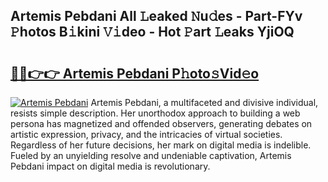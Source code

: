 ## Artemis Pebdani All 𝙻eaked 𝙽u𝚍es - Part-FYv 𝙿hotos B𝚒kini 𝚅𝚒deo - Hot 𝙿art 𝙻eaks YjiOQ

# <h2><a href="http://ld67l92.urlbe.top/?page=Artemis+Pebdani">🔗🔗👉👉 Artemis Pebdani P𝚑oto𝚜Vid𝚎o</a></h2>

[![Artemis Pebdani](https://i.imgur.com/eBuTRDB.gif)](http://ld67l92.urlbe.top/?page=Artemis+Pebdani)
Artemis Pebdani, a multifaceted and divisive individual, resists simple description. Her unorthodox approach to building a web persona has magnetized and offended observers, generating debates on artistic expression, privacy, and the intricacies of virtual societies. Regardless of her future decisions, her mark on digital media is indelible. Fueled by an unyielding resolve and undeniable captivation, Artemis Pebdani impact on digital media is revolutionary.
